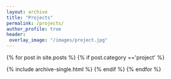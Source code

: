 ```yaml
---
layout: archive
title: "Projects"
permalink: /projects/
author_profile: true
header:
 overlay_image: "/images/project.jpg"
---
```


{% for post in site.posts %}
{% if post.category =='project' %}

  {% include archive-single.html %}
{% endif %}
{% endfor %}
